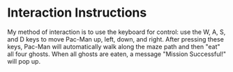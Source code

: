 # Interaction Instructions
My method of interaction is to use the keyboard for control: use the W, A, S, and D keys to move Pac-Man up, left, down, and right. After pressing these keys, Pac-Man will automatically walk along the maze path and then "eat" all four ghosts. When all ghosts are eaten, a message "Mission Successful!" will pop up.